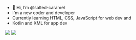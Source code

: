 - 👋 Hi, I’m @salted-caramel
- I'm a new coder and developer
- Currently learning HTML, CSS, JavaScript for web dev and
- Kotlin and XML for app dev

<!---
salted-caramel/salted-caramel is a ✨ special ✨ repository because its `README.md` (this file) appears on your GitHub profile.
You can click the Preview link to take a look at your changes.
--->

<img src="https://profile-counter.glitch.me/salted-caramel/count.svg" />
<img src="https://github-readme-stats.vercel.app/api/top-langs/?username=salted-caramel&count_private=true&show_icons=true&theme=onedark&layout=compact" />

